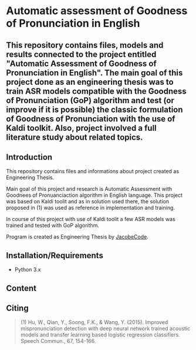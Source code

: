 # Automatic assessment of Goodness of Pronunciation in English

## This repository contains files, models and results connected to the project entitled "Automatic Assessment of Goodness of Pronunciation in English". The main goal of this project done as an engineering thesis was to train ASR models compatible with the Goodness of Pronunciation (GoP) algorithm and test (or improve if it is possible) the classic formulation of Goodness of Pronunciation with the use of Kaldi toolkit. Also, project involved a full literature study about related topics.

## Introduction
This repository contains files and informations about project created as Engineering Thesis. 

Main goal of this project and research is Automatic Assessment with Goodnees of Pronuanciaction algorithm in English language. This project was based on Kaldi toolit and as in solution used there, the solution proposed in (1) was used as reference in implementation and training.

In course of this project with use of Kaldi toolit a few ASR models was trained and tested with GoP algorithm.



Program is created as Engineering Thesis by [JacobeCode](https://github.com/JacobeCode).

## Installation/Requirements

- Python 3.x

## Content

## Citing

> (1) Hu, W., Qian, Y., Soong, F.K., & Wang, Y. (2015). Improved mispronunciation detection with deep neural network trained
> acoustic models and transfer learning based logistic regression classifiers. Speech Commun., 67, 154-166.
